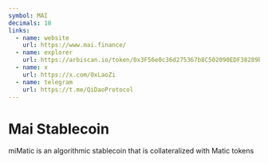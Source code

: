 ```yaml
---
symbol: MAI
decimals: 18
links:
  - name: website
    url: https://www.mai.finance/
  - name: explorer
    url: https://arbiscan.io/token/0x3F56e0c36d275367b8C502090EDF38289b3dEa0d
  - name: x
    url: https://x.com/0xLaoZi
  - name: telegram
    url: https://t.me/QiDaoProtocol
---
```


# Mai Stablecoin

miMatic is an algorithmic stablecoin that is collateralized with Matic tokens
